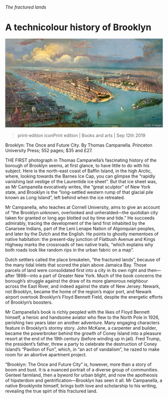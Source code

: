 ###### The fractured lands

# A technicolour history of Brooklyn 

![image](images/20190914_BKP002_0.jpg) 

> print-edition iconPrint edition | Books and arts | Sep 12th 2019 

Brooklyn: The Once and Future City. By Thomas Campanella. Princeton University Press; 552 pages; $35 and £27. 

THE FIRST photograph in Thomas Campanella’s fascinating history of the borough of Brooklyn seems, at first glance, to have little to do with his subject. Here is the north-east coast of Baffin Island, in the high Arctic, where, looking towards the Barnes Ice Cap, you can glimpse the “rapidly vanishing last vestige of the Laurentide ice sheet”. But that ice sheet was, as Mr Campanella evocatively writes, the “great sculptor” of New York state, and Brooklyn is the “long-settled western rump of that glacial pile known as Long Island”, left behind when the ice retreated. 

Mr Campanella, who teaches at Cornell University, aims to give an account of “the Brooklyn unknown, overlooked and unheralded—the quotidian city taken for granted or long ago blotted out by time and tide.” He succeeds admirably, tracing the development of the land first inhabited by the Canarsee Indians, part of the Leni Lenape Nation of Algonquian peoples, and later by the Dutch and the English. He points to ghostly mementoes of native habitation: the present-day junction of Flatbush Avenue and Kings Highway marks the crossroads of two native trails, “which explains why both roads look like random rips in the urban fabric on a map”. 

Dutch settlers called the place breukelen, “the fractured lands”, because of the many tidal inlets that scored the plain above Jamaica Bay. Those parcels of land were consolidated first into a city in its own right and then—after 1898—into a part of Greater New York. Much of the book concerns the borough’s struggle against the draw of its more glamorous neighbour across the East River, and indeed against the state of New Jersey: Newark, not Brooklyn, became the home of the region’s major port, and Newark airport overtook Brooklyn’s Floyd Bennett Field, despite the energetic efforts of Brooklyn’s boosters. 

Mr Campanella’s book is richly peopled with the likes of Floyd Bennett himself, a heroic and handsome aviator who flew to the North Pole in 1926, perishing two years later on another adventure. Many engaging characters feature in Brooklyn’s stormy story. John McKane, a carpenter and builder, became the powerbroker behind the growth of Coney Island into a pleasure resort at the end of the 19th century (before winding up in jail). Fred Trump, the president’s father, threw a party to celebrate the destruction of Coney Island’s “Pavilion of Fun”, which, in “an act of vandalism”, he razed to make room for an abortive apartment project. 

“Brooklyn: The Once and Future City” is, however, more than a story of boom and bust. It is a nuanced portrait of a diverse group of communities. Genteel farmland, then a byword for urban blight, and now the apotheosis of hipsterdom and gentrification—Brooklyn has seen it all. Mr Campanella, a native Brooklynite himself, brings both love and scholarship to his writing, revealing the true spirt of this fractured land. 

